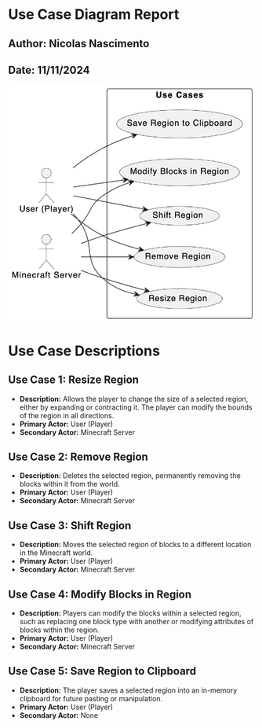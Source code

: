 # Use Case Diagram Report

## Author: Nicolas Nascimento
## Date: 11/11/2024

![alt_text](uc_diagram.png)

# Use Case Descriptions

## Use Case 1: Resize Region
- **Description:** Allows the player to change the size of a selected region, either by expanding or contracting it. The player can modify the bounds of the region in all directions.
- **Primary Actor:** User (Player)
- **Secondary Actor:**  Minecraft Server

## Use Case 2: Remove Region
- **Description:** Deletes the selected region, permanently removing the blocks within it from the world.
- **Primary Actor:** User (Player)
- **Secondary Actor:** Minecraft Server

## Use Case 3: Shift Region
- **Description:** Moves the selected region of blocks to a different location in the Minecraft world.
- **Primary Actor:** User (Player)
- **Secondary Actor:** Minecraft Server

## Use Case 4: Modify Blocks in Region
- **Description:** Players can modify the blocks within a selected region, such as replacing one block type with another or modifying attributes of blocks within the region.
- **Primary Actor:** User (Player)
- **Secondary Actor:** Minecraft Server

## Use Case 5: Save Region to Clipboard
- **Description:** The player saves a selected region into an in-memory clipboard for future pasting or manipulation.
- **Primary Actor:** User (Player)
- **Secondary Actor:** None
